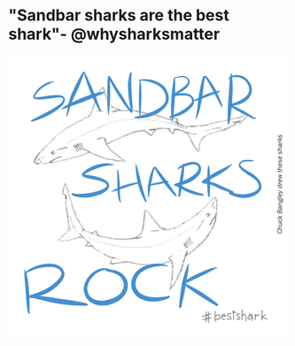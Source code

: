 <head><link href="https://fonts.googleapis.com/css?family=Galada" rel="stylesheet"></head>
<h1> "Sandbar sharks are the best shark"- @whysharksmatter </h1>
<img src="sandbarsrock.jpg" alt="Chuck Bangley drawing of sandbar sharks">


